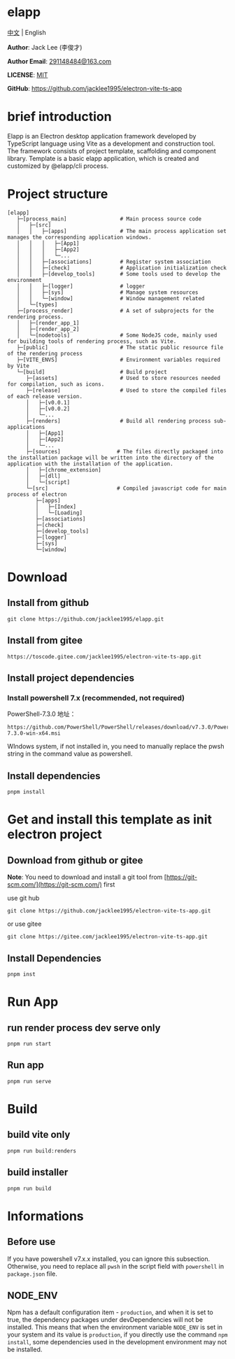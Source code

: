 # elapp

[中文](/jacklee1995/elapp/blob/elapp/readme_CN.md) | English

**Author**: Jack Lee (李俊才)

**Author Email**: [291148484@163.com](mailto:291148484@163.com)

**LICENSE**: [MIT](https://github.com/jacklee1995/electron-vite-ts-app/blob/master/LICENSE)

**GitHub**: https://github.com/jacklee1995/electron-vite-ts-app

# brief introduction

Elapp is an Electron desktop application framework developed by TypeScript language using Vite as a development and construction tool. The framework consists of project template, scaffolding and component library. Template is a basic elapp application, which is created and customized by @elapp/cli process.

# Project structure

```tree
[elapp]
   ├─[process_main]                 # Main process source code
   │   ├─[src]
   │   │   ├─[apps]                 # The main process application set manages the corresponding application windows.
   │   │   │   ├─[App1]
   │   │   │   ├─[App2]
   │   │   │   └─...
   │   │   ├─[associations]         # Register system association
   │   │   ├─[check]                # Application initialization check
   │   │   ├─[develop_tools]        # Some tools used to develop the environment
   │   │   ├─[logger]               # logger
   │   │   ├─[sys]                  # Manage system resources
   │   │   └─[window]               # Window management related
   │   └─[types]
   ├─[process_render]               # A set of subprojects for the rendering process.
   │   ├─[render_app_1]
   │   ├─[render_app_2]
   │   └─[nodetools]                # Some NodeJS code, mainly used for building tools of rendering process, such as Vite.
   ├─[public]                       # The static public resource file of the rendering process
   ├─[VITE_ENVS]                    # Environment variables required by Vite
   └─[build]                        # Build project
      ├─[assets]                    # Used to store resources needed for compilation, such as icons.
      ├─[release]                   # Used to store the compiled files of each release version.
      │   ├─[v0.0.1]
      │   ├─[v0.0.2]
      │   └─...
      ├─[renders]                   # Build all rendering process sub-applications
      │   ├─[App1]
      │   ├─[App2]
      │   └─...
      ├─[sources]                  # The files directly packaged into the installation package will be written into the directory of the application with the installation of the application.
      │   ├─[chrome_extension]
      │   ├─[dll]
      │   └─[script]
      └─[src]                      # Compiled javascript code for main process of electron
         ├─[apps]
         │   ├─[Index]
         │   └─[Loading]
         ├─[associations]
         ├─[check]
         ├─[develop_tools]
         ├─[logger]
         ├─[sys]
         └─[window]
```

# Download

## Install from github

```
git clone https://github.com/jacklee1995/elapp.git
```

## Install from gitee

```
https://toscode.gitee.com/jacklee1995/electron-vite-ts-app.git
```

## Install project dependencies

### Install powershell 7.x (recommended, not required)

PowerShell-7.3.0 地址：

```
https://github.com/PowerShell/PowerShell/releases/download/v7.3.0/PowerShell-7.3.0-win-x64.msi
```

WIndows system, if not installed in, you need to manually replace the pwsh string in the command value as powershell.

## Install dependencies

```
pnpm install
```

# Get and install this template as init electron project

## Download from github or gitee

**Note**: You need to download and install a git tool from [https://git-scm.com/](https://git-scm.com/) first

use git hub

```
git clone https://github.com/jacklee1995/electron-vite-ts-app.git
```

or use gitee

```
git clone https://gitee.com/jacklee1995/electron-vite-ts-app.git
```

## Install Dependencies

```
pnpm inst
```

# Run App

## run render process dev serve only

```
pnpm run start
```

## Run app

```
pnpm run serve
```

# Build

## build vite only

```
pnpm run build:renders
```

## build installer

```
pnpm run build
```

# Informations

## Before use

If you have powershell v7.x.x installed, you can ignore this subsection. Otherwise, you need to replace all `pwsh` in the script field with `powershell` in `package.json` file.

## NODE_ENV

Npm has a default configuration item - `production`, and when it is set to true, the dependency packages under devDependencies will not be installed. This means that when the environment variable `NODE_ENV` is set in your system and its value is `production`, if you directly use the command `npm install`, some dependencies used in the development environment may not be installed.
